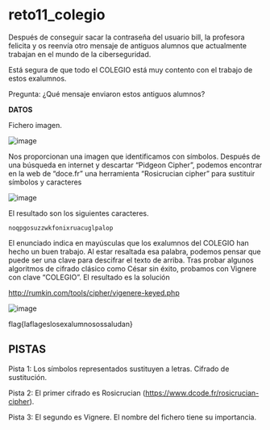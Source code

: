 # reto11_colegio 

Después de conseguir sacar la contraseña del usuario bill, la profesora felicita y os reenvía otro mensaje de antiguos alumnos que actualmente trabajan en el mundo de la ciberseguridad. 

Está segura de que todo el COLEGIO está muy contento con el trabajo de estos exalumnos. 

Pregunta: 
¿Qué mensaje enviaron estos antiguos alumnos? 
 
 **DATOS**
 
 Fichero imagen. 
 
 ![image](https://user-images.githubusercontent.com/69391590/124316347-622d8280-db6d-11eb-8ef7-295417895954.png)
 
 
 Nos proporcionan una imagen que identificamos con símbolos. Después de una búsqueda en internet y descartar “Pidgeon Cipher”, podemos encontrar en la web de “doce.fr” una herramienta “Rosicrucian cipher” para sustituir símbolos y caracteres
 
 ![image](https://user-images.githubusercontent.com/69391590/124316422-7cfff700-db6d-11eb-8b40-ef789049c294.png)

El resultado son los siguientes caracteres.

```noqpgosuzzwkfonixruacuglpalop```

El enunciado indica en mayúsculas que los exalumnos del COLEGIO han hecho un buen trabajo. Al estar resaltada esa palabra, podemos pensar que puede ser una clave para descifrar el texto de arriba. Tras probar algunos algoritmos de cifrado clásico como César sin éxito, probamos con Vignere con clave “COLEGIO”. El resultado es la solución

http://rumkin.com/tools/cipher/vigenere-keyed.php

![image](https://user-images.githubusercontent.com/69391590/124316900-35c63600-db6e-11eb-8767-a27096ce60d3.png)

 flag{laflageslosexalumnosossaludan}
 
 ## PISTAS
 
 Pista 1: Los símbolos representados sustituyen a letras. Cifrado de sustitución.
 
 Pista 2: El primer cifrado es Rosicrucian (https://www.dcode.fr/rosicrucian-cipher).
 
 Pista 3: El segundo es Vignere. El nombre del fichero tiene su importancia.
